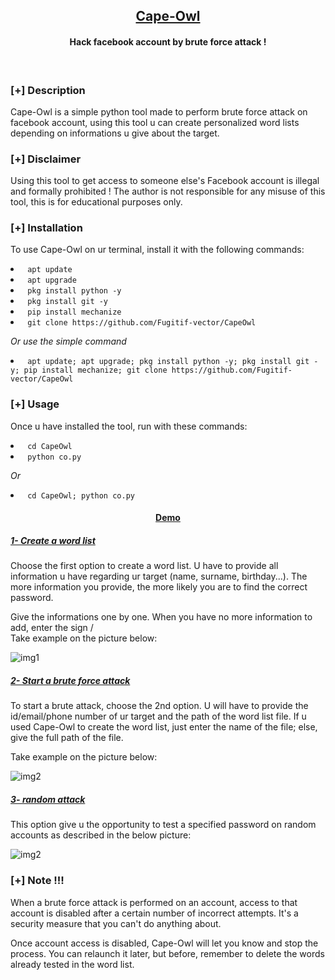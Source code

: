 <h2 align="center"><u>Cape-Owl</u></h2>

<h4 align="center"> Hack facebook account by brute force attack ! </h4>

<p align="center">
<br>
</p>

### [+] Description
Cape-Owl is a simple python tool made to perform brute force attack on facebook account, using this tool u can create personalized word lists depending on informations u give about the target.

### [+] Disclaimer
Using this tool to get access to someone else's Facebook account is illegal and formally prohibited ! The author is not responsible for any misuse of this tool, this is for educational purposes only.

### [+] Installation
To use Cape-Owl on ur terminal, install it with the following commands:
<li><code> apt update </code></li> 
<li><code> apt upgrade </code></li>
<li><code> pkg install python -y </code></li>
<li><code> pkg install git -y</code></li>
<li><code> pip install mechanize</code></li>
<li><code> git clone https://github.com/Fugitif-vector/CapeOwl</code></li>

<i> Or use the simple command</i>
<li><code> apt update; apt upgrade; pkg install python -y; pkg install git -y; pip install mechanize; git clone https://github.com/Fugitif-vector/CapeOwl</code></li>

### [+] Usage
Once u have installed the tool, run with these commands:
<li><code> cd CapeOwl </code></li>
<li><code> python co.py </code></li>

<i> Or </i>
<li><code> cd CapeOwl; python co.py </code></li>

<h4 align="center"><u>Demo</u></h4>
<h5><u>1- Create a word list</u></h5>
<p align="center">
</p>
Choose the first option to create a word list. 
U have to provide all information u have regarding ur target (name, surname, birthday...). The more information you provide, the more likely you are to find the correct password.

Give the informations one by one. When you have no more information to add, enter the sign /<br>
Take example on the picture below:

![img1]()

<h5><u>2- Start a brute force attack</u></h5>
<p align="center">
</p>
To start a brute attack, choose the 2nd option. U will have to provide the id/email/phone number of ur target and the path of the word list file. 
If u used Cape-Owl to create the word list, just enter the name of the file; else, give the full path of the file.

Take example on the picture below:

![img2]()

<h5><u>3- random attack</u></h5>
<p align="center">
</p>
This option give u the opportunity to test a specified password on random accounts as described in the below picture:

![img2]()

### [+] Note !!!
When a brute force attack is performed on an account, access to that account is disabled after a certain number of incorrect attempts. It's a security measure that you can't do anything about. 

Once account access is disabled, Cape-Owl will let you know and stop the process. 
You can relaunch it later, but before, remember to delete the words already tested in the word list.
